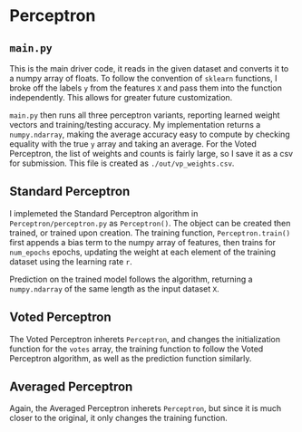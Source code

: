 # Perceptron

## `main.py`
This is the main driver code, it reads in the given dataset and converts it to a numpy array of floats.
To follow the convention of `sklearn` functions, I broke off the labels `y` from the features `X` and pass them into the function independently. 
This allows for greater future customization.

`main.py` then runs all three perceptron variants, reporting learned weight vectors and training/testing accuracy. 
My implementation returns a `numpy.ndarray`, making the average accuracy easy to compute by checking equality with the true `y` array and taking an average. 
For the Voted Perceptron, the list of weights and counts is fairly large, so I save it as a csv for submission. This file is created as `./out/vp_weights.csv`.

## Standard Perceptron
I implemeted the Standard Perceptron algorithm in `Perceptron/perceptron.py` as `Perceptron()`. 
The object can be created then trained, or trained upon creation. 
The training function, `Perceptron.train()` first appends a bias term to the numpy array of features, then trains for `num_epochs` epochs, updating the weight at each element of the training dataset using the learning rate `r`.  

Prediction on the trained model follows the algorithm, returning a `numpy.ndarray` of the same length as the input dataset `X`. 
## Voted Perceptron
The Voted Perceptron inherets `Perceptron`, and changes the initialization function for the `votes` array, the training function to follow the Voted Perceptron algorithm, as well as the prediction function similarly. 

## Averaged Perceptron
Again, the Averaged Perceptron inherets `Perceptron`, but since it is much closer to the original, it only changes the training function. 